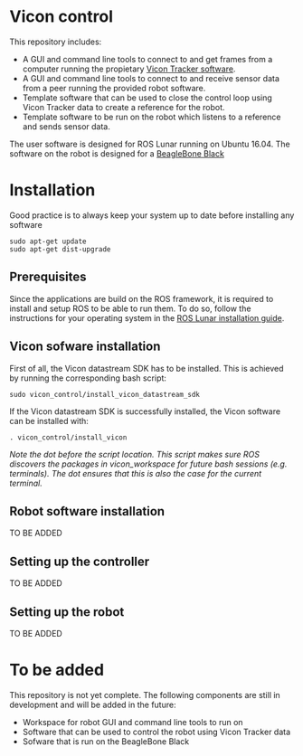 # Vicon control

This repository includes:

* A GUI and command line tools to connect to and get frames from a computer running the propietary [Vicon Tracker software](https://www.vicon.com/products/software/tracker). 
* A GUI and command line tools to connect to and receive sensor data from a peer running the provided robot software.
* Template software that can be used to close the control loop using Vicon Tracker data to create a reference for the robot.
* Template software to be run on the robot which listens to a reference and sends sensor data.

The user software is designed for ROS Lunar running on Ubuntu 16.04. The software on the robot is designed for a [BeagleBone Black](https://beagleboard.org/black)

# Installation

Good practice is to always keep your system up to date before installing any software

```
sudo apt-get update
sudo apt-get dist-upgrade
```

## Prerequisites

Since the applications are build on the ROS framework, it is required to install and setup ROS to be able to run them. To do so, follow the instructions for your operating system in the [ROS Lunar installation guide](http://wiki.ros.org/lunar/Installation).

## Vicon sofware installation

First of all, the Vicon datastream SDK has to be installed. This is achieved by running the corresponding bash script:

`sudo vicon_control/install_vicon_datastream_sdk`

If the Vicon datastream SDK is successfully installed, the Vicon software can be installed with:

`. vicon_control/install_vicon`

*Note the dot before the script location. This script makes sure ROS discovers the packages in vicon_workspace for future bash sessions (e.g. terminals). The dot ensures that this is also the case for the current terminal.*

## Robot software installation

TO BE ADDED

## Setting up the controller

TO BE ADDED

## Setting up the robot

TO BE ADDED

# To be added

This repository is not yet complete. The following components are still in development and will be added in the future:

* Workspace for robot GUI and command line tools to run on 
* Software that can be used to control the robot using Vicon Tracker data
* Sofware that is run on the BeagleBone Black
